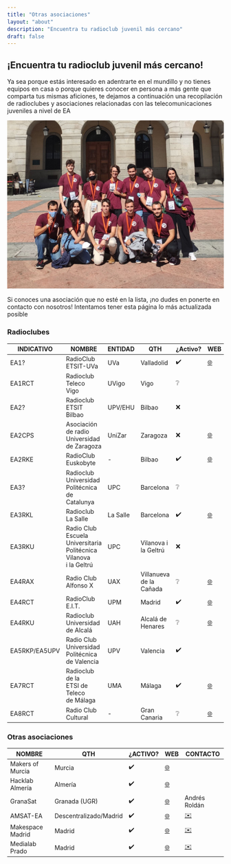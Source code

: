 ```yaml
---
title: "Otras asociaciones"
layout: "about"
description: "Encuentra tu radioclub juvenil más cercano"
draft: false
---
```



## ¡Encuentra tu radioclub juvenil más cercano!

Ya sea porque estás interesado en adentrarte en el mundillo y no tienes equipos en casa o porque quieres conocer en persona a más gente que comparta tus mismas aficiones, te dejamos a continuación una recopilación de radioclubes y asociaciones relacionadas con las telecomunicaciones juveniles a nivel de EA

![ops](/images/radioclubes.jpg)

Si conoces una asociación que no esté en la lista, ¡no dudes en ponerte en contacto con nosotros! Intentamos tener esta página lo más actualizada posible

### Radioclubes

| INDICATIVO    | NOMBRE                                                            | ENTIDAD                | QTH                     | ¿Activo? | WEB                                                                                                        | CONTACTO               |
| ------------- | ----------------------------------------------------------------- | ------------------------------------ | ----------------------- | ------ | ---------------------------------------------------------------------------------------------------------- | ---------------------- |
| EA1?          | RadioClub<br />ETSIT-UVa                                               | UVa            | Valladolid              | ✔️  | [🌐](https://www.tel.uva.es/personales/radclu/index.html) | [✉️](mailto:ramros@tel.uva.es)      |
| EA1RCT        | Radioclub<br />Teleco<br />Vigo                                 | UVigo                 | Vigo                    | ❔      |                                                                                                            |                        |
| EA2?          | Radioclub<br />ETSIT Bilbao                                            | UPV/EHU          | Bilbao                  | ❌ |                                                                                                            |                        |
| EA2CPS        | Asociación<br />de radio<br />Universidad<br />de Zaragoza            | UniZar              | Zaragoza                | ❌ | [🌐](http://www.unizar.es/ea2cps/)                                               |                        |
| EA2RKE        | RadioClub<br />Euskobyte                                               | \-                                   | Bilbao                  | ✔️   | [🌐](https://euskobyte.eus/)                                                           |                       
| EA3?          | Radioclub Universidad Politécnica<br />de Catalunya                    | UPC | Barcelona               | ❔      |                                                                                                            |                        |
| EA3RKL        | Radioclub<br />La Salle                                 | La Salle                             | Barcelona               | ✔️  | [🌐](http://www.radioclub.salle.url.edu/)                                 |                        |
| EA3RKU        | Radio Club<br />Escuela<br />Universitaria<br />Politécnica<br />Vilanova<br />i la Geltrú | UPC | Vilanova i la Geltrú    | ❌ |                                                                                                            |                        |
| EA4RAX        | Radio Club<br />Alfonso X                                              | UAX       | Villanueva de la Cañada | ❔      | [🌐](https://raxweb.tripod.com/member.htm)                               |                        |
| EA4RCT        | RadioClub<br />E.I.T.                                                  | UPM    | Madrid                  | ✔️  | [🌐](https://radio.clubs.etsit.upm.es/)                                     | [✉️](mailto:presidencia@ea4rct.org) |
| EA4RKU        | Radioclub<br />Universidad<br />de Alcalá                                   | UAH     | Alcalá de Henares       | ❔      | [🌐](http://www3.uah.es/rcua/)                                                       |                        |
| EA5RKP/EA5UPV | Radio Club<br />Universidad<br />Politécnica<br />de Valencia                    | UPV  | Valencia                | ✔️   |                                                                                                            | [✉️](mailto:radiocl@upvnet.upv.es)  |
| EA7RCT        | Radioclub<br />de la<br />ETSI de<br />Teleco<br />de Málaga                | UMA                | Málaga                  | ✔️   | [🌐](http://radioclub.etsit.uma.es/)                                           | [✉️](mailto:radioclub@etsit.uma.es) |
| EA8RCT        | Radio Club<br />Cultural                                               | \-                                   | Gran Canaria            | ❔      | [🌐](http://www.ea8rct.es/web/index.php)                                   |                        |


### Otras asociaciones

| NOMBRE | QTH | ¿ACTIVO? | WEB | CONTACTO |
| ---------------- | ---------------------- | ---- | ---------------------------------------------------------------- | ----------------------------- |
| Makers of Murcia | Murcia                 | ✔️ | [🌐](https://makersofmurcia.org/)       |                               |
| Hacklab Almería  | Almería                | ✔️ | [🌐](https://hacklabalmeria.net/)       |                               |
| GranaSat         | Granada (UGR)          | ✔️ | [🌐](https://granasat.ugr.es/)             | Andrés Roldán                 |
| AMSAT-EA         | Descentralizado/Madrid | ✔️ | [🌐](https://www.amsat-ea.org/)           | [✉️](mailto:contacto@amsat-ea.org)         |
| Makespace Madrid | Madrid                 | ✔️ | [🌐](https://makespacemadrid.org/)     | [✉️](mailto:info@makespacemadrid.org)      |
| Medialab Prado   | Madrid                 | ✔️ | [🌐](https://www.medialab-prado.es/) | [✉️](mailto:info.m@medialab-prado.es) |

